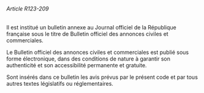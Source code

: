 ###### Article R123-209

Il est institué un bulletin annexe au Journal officiel de la République française sous le titre de Bulletin officiel des annonces civiles et commerciales.

Le Bulletin officiel des annonces civiles et commerciales est publié sous forme électronique, dans des conditions de nature à garantir son authenticité et son accessibilité permanente et gratuite.

Sont insérés dans ce bulletin les avis prévus par le présent code et par tous autres textes législatifs ou réglementaires.

